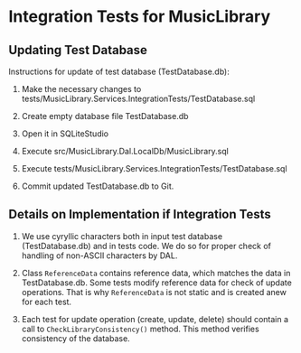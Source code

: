 # Integration Tests for MusicLibrary

## Updating Test Database

Instructions for update of test database (TestDatabase.db):

1. Make the necessary changes to tests/MusicLibrary.Services.IntegrationTests/TestDatabase.sql

1. Create empty database file TestDatabase.db

1. Open it in SQLiteStudio

1. Execute src/MusicLibrary.Dal.LocalDb/MusicLibrary.sql

1. Execute tests/MusicLibrary.Services.IntegrationTests/TestDatabase.sql

1. Commit updated TestDatabase.db to Git.

## Details on Implementation if Integration Tests

1. We use cyryllic characters both in input test database (TestDatabase.db) and in tests code. We do so for proper check of handling of non-ASCII characters by DAL.

2. Class `ReferenceData` contains reference data, which matches the data in TestDatabase.db. Some tests modify reference data for check of update operations. That is why `ReferenceData` is not static and is created anew for each test.

3. Each test for update operation (create, update, delete) should contain a call to `CheckLibraryConsistency()` method. This method verifies consistency of the database.
